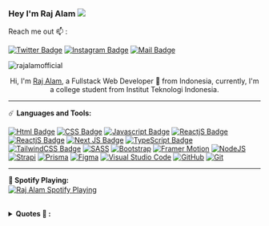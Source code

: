 ### **Hey I'm Raj Alam** <img src="https://media.giphy.com/media/hvRJCLFzcasrR4ia7z/giphy.gif" width="25px">

Reach me out 📫  :

[![Twitter Badge](https://img.shields.io/badge/-@Azura044-1ca0f1?style=flat&labelColor=1ca0f1&logo=twitter&logoColor=white&link=https://twitter.com/Ipenywis)](https://twitter.com/azura044) [![Instagram Badge](https://img.shields.io/badge/-@rajalam.dev-e84393?style=flat&labelColor=e84393&logo=instagram&logoColor=white)](https://instagram.com/rajalam.dev)
[![Mail Badge](https://img.shields.io/badge/-rajalamdev@gmail.com-c0392b?style=flat&labelColor=c0392b&logo=gmail&logoColor=white)](https://mail.google.com/mail/u/?authuser=rajalamdev@gmail.com)

<p align="left"> <img src="https://komarev.com/ghpvc/?username=rajalamofficial&label=Profile%20views&color=0e75b6&style=flat" alt="rajalamofficial" /> </p>

<p align="center">Hi, I'm <a href="https://rajalam.netlify.app">Raj Alam</a>, a Fullstack Web Developer 🚀 from Indonesia, currently, I'm a college student from Institut Teknologi Indonesia.</p>

---

☄️ **Languages and Tools:**

[![Html Badge](https://img.shields.io/badge/HTML5-E34F26?style=for-the-badge&logo=html5&logoColor=white)](#)
[![CSS Badge](https://img.shields.io/badge/CSS3-1572B6?style=for-the-badge&logo=css3&logoColor=white)](#)
[![Javascript Badge](https://img.shields.io/badge/JavaScript-F7DF1E?style=for-the-badge&logo=javascript&logoColor=black)](#)
[![ReactjS Badge](https://img.shields.io/badge/React-20232A?style=for-the-badge&logo=react&logoColor=61DAFB)](#)
[![ReactjS Badge](https://img.shields.io/badge/React_Native-20232A?style=for-the-badge&logo=react&logoColor=61DAFB)](#)
[![Next JS Badge](https://img.shields.io/badge/Next-black?style=for-the-badge&logo=next.js&logoColor=white)](#)
[![TypeScript Badge](https://img.shields.io/badge/TypeScript-007ACC?style=for-the-badge&logo=typescript&logoColor=white)](#)
[![TailwindCSS Badge](https://img.shields.io/badge/tailwindcss-%2338B2AC.svg?style=for-the-badge&logo=tailwind-css&logoColor=white)](#)
[![SASS](https://img.shields.io/badge/SASS-hotpink.svg?style=for-the-badge&logo=SASS&logoColor=white)](#)
[![Bootstrap](https://img.shields.io/badge/bootstrap-%23563D7C.svg?style=for-the-badge&logo=bootstrap&logoColor=white)](#)
[![Framer Motion](https://img.shields.io/badge/Framer-black?style=for-the-badge&logo=framer&logoColor=blue)](#)
[![NodeJS](https://img.shields.io/badge/node.js-6DA55F?style=for-the-badge&logo=node.js&logoColor=white)](#)
[![Strapi](https://img.shields.io/badge/strapi-4945fe?style=for-the-badge&logo=strapi&logoColor=white)](#)
[![Prisma](https://img.shields.io/badge/Prisma-3982CE?style=for-the-badge&logo=Prisma&logoColor=white)](#)
[![Figma](https://img.shields.io/badge/figma-%23F24E1E.svg?style=for-the-badge&logo=figma&logoColor=white)](#)
[![Visual Studio Code](https://img.shields.io/badge/Visual%20Studio%20Code-0078d7.svg?style=for-the-badge&logo=visual-studio-code&logoColor=white)](#)
[![GitHub](https://img.shields.io/badge/github-%23121011.svg?style=for-the-badge&logo=github&logoColor=white)](#)
[![Git](https://img.shields.io/badge/git-%23F05033.svg?style=for-the-badge&logo=git&logoColor=white)](#)

---

**🎵 Spotify Playing:**
<br>
[<img align="center" src="https://spotify-now-listening-seven.vercel.app/api/spotify" alt="Raj Alam Spotify Playing" width="350" />](https://open.spotify.com/user/282hoo67ycjs0zlqef1asq74h)

<!-- <details>
<summary><b>My Codewars Stats 📈:</b></summary>
<p align="left"> <img src="https://www.codewars.com/users/rajalamofficial/badges/large" alt="rajalamofficial" />
</details> -->

<br>

<details>
<summary><b>Quotes 📜 :</b></summary>
<p align="center"> <img src="quotes.jpg" alt="rajalamofficial" />
</details>
